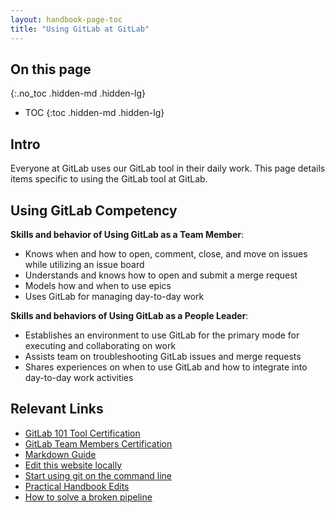 ```yaml
---
layout: handbook-page-toc
title: "Using GitLab at GitLab"
---
```


## On this page
{:.no_toc .hidden-md .hidden-lg}

- TOC
{:toc .hidden-md .hidden-lg}

## Intro

Everyone at GitLab uses our GitLab tool in their daily work. This page details items specific to using the GitLab tool at GitLab. 

## Using GitLab Competency 

**Skills and behavior of Using GitLab as a Team Member**: 
*  Knows when and how to open, comment, close, and move on issues while utilizing an issue board
*  Understands and knows how to open and submit a merge request
*  Models how and when to use epics
*  Uses GitLab for managing day-to-day work

**Skills and behaviors of Using GitLab as a People Leader**:
*  Establishes an environment to use GitLab for the primary mode for executing and collaborating on work
*  Assists team on troubleshooting GitLab issues and merge requests
*  Shares experiences on when to use GitLab and how to integrate into day-to-day work activities

## Relevant Links

- [GitLab 101 Tool Certification](/handbook/people-group/learning-and-development/gitlab-101/)
- [GitLab Team Members Certification](https://gitlab.edcast.com/pathways/ECL-1b9db605-c6ce-4da5-8a0d-087486d2aabe)
- [Markdown Guide](/handbook/markdown-guide/) 
- [Edit this website locally](/handbook/git-page-update/)
- [Start using git on the command line](https://docs.gitlab.com/ee/gitlab-basics/start-using-git.html)
- [Practical Handbook Edits](/handbook/practical-handbook-edits/)
- [How to solve a broken pipeline](/handbook/git-page-update/#how-to-solve-a-broken-pipeline-in-a-merge-request)
